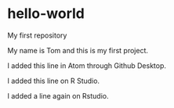 # hello-world
My first repository

My name is Tom and this is my first project.

I added this line in Atom through Github Desktop.

I added this line on R Studio.

I added a line again on Rstudio.